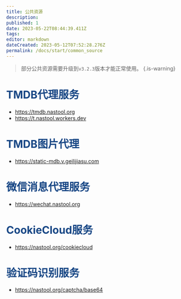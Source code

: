 ```yaml
---
title: 公共资源
description: 
published: 1
date: 2023-05-22T08:44:39.411Z
tags: 
editor: markdown
dateCreated: 2023-05-12T07:52:28.276Z
permalink: /docs/start/common_source
---
```



> 部分公共资源需要升级到`v3.2.3`版本才能正常使用。
{.is-warning}



# <font color=#184785>TMDB代理服务</font>

- https://tmdb.nastool.org
- https://t.nastool.workers.dev

# <font color=#184785>TMDB图片代理</font>

- https://static-mdb.v.geilijiasu.com

# <font color=#184785>微信消息代理服务</font>

- https://wechat.nastool.org

# <font color=#184785>CookieCloud服务</font>

- https://nastool.org/cookiecloud

# <font color=#184785>验证码识别服务</font>

- https://nastool.org/captcha/base64

